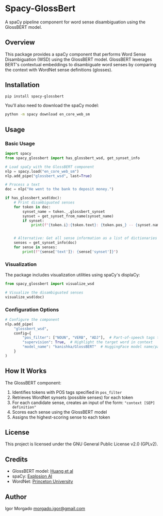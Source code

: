 # Spacy-GlossBert

A spaCy pipeline component for word sense disambiguation using the GlossBERT model.

## Overview

This package provides a spaCy component that performs Word Sense Disambiguation (WSD) using the GlossBERT model. 
GlossBERT leverages BERT's contextual embeddings to disambiguate word senses by comparing the context with WordNet sense definitions (glosses).

## Installation

```bash
pip install spacy-glossbert
```

You'll also need to download the spaCy model:

```bash
python -m spacy download en_core_web_sm
```

## Usage

### Basic Usage

```python
import spacy
from spacy_glossbert import has_glossbert_wsd, get_synset_info

# Load spaCy with the GlossBERT component
nlp = spacy.load("en_core_web_sm")
nlp.add_pipe("glossbert_wsd", last=True)

# Process a text
doc = nlp("He went to the bank to deposit money.")

if has_glossbert_wsd(doc):
    # Print disambiguated senses
    for token in doc:
        synset_name = token._.glossbert_synset
        synset = get_synset_from_name(synset_name)
        if synset:
            print(f"{token.i}:{token.text}: {token.pos_} -- {synset.name()} - {synset.definition()}")


    # Alternative: Get all sense information as a list of dictionaries
    senses = get_synset_info(doc)
    for sense in senses:
        print(f"{sense['text']}: {sense['synset']}")
```

### Visualization

The package includes visualization utilities using spaCy's displaCy:

```python
from spacy_glossbert import visualize_wsd

# Visualize the disambiguated senses
visualize_wsd(doc)
```

### Configuration Options

```python
# Configure the component
nlp.add_pipe(
    "glossbert_wsd",
    config={
        "pos_filter": ["NOUN", "VERB", "ADJ"],  # Part-of-speech tags to process
        "supervision": True,  # Highlight the target word in context
        "model_name": "kanishka/GlossBERT"  # HuggingFace model name/path
    }
)
```

## How It Works

The GlossBERT component:

1. Identifies tokens with POS tags specified in `pos_filter`
2. Retrieves WordNet synsets (possible senses) for each token
3. For each candidate sense, creates an input of the form: `"context [SEP] definition"`
4. Scores each sense using the GlossBERT model
5. Assigns the highest-scoring sense to each token

## License

This project is licensed under the GNU General Public License v2.0 (GPLv2).

## Credits

- GlossBERT model: [Huang et al](https://aclanthology.org/D19-1355/)
- spaCy: [Explosion AI](https://spacy.io/)
- WordNet: [Princeton University](https://wordnet.princeton.edu/) 

## Author

Igor Morgado <morgado.igor@gmail.com> 
